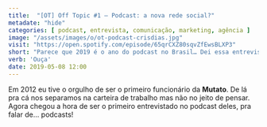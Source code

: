 ```yaml
---
title:  "[OT] Off Topic #1 — Podcast: a nova rede social?"
metadate: "hide"
categories: [ podcast, entrevista, comunicação, marketing, agência ]
image: "/assets/images/o/ot-podcast-crisdias.jpg"
visit: "https://open.spotify.com/episode/65qrCXZ80sqvZfEwsBLXP3"
short: "Parece que 2019 é o ano do podcast no Brasil… Dei essa entrevista para o novo podcast da Mutato, sobre o mercado de podcasts e como ser criativo nesse meio."
verb: 'Ouça'
date: 2019-05-08 12:00
---
```


Em 2012 eu tive o orgulho de ser o primeiro funcionário da **Mutato**. De lá pra cá nos separamos na carteira de trabalho mas não no jeito de pensar. Agora chegou a hora de ser o primeiro entrevistado no podcast deles, pra falar de… podcasts! 